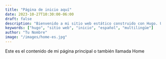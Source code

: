 ```yaml
---
title: "Página de inicio aquí"
date: 2023-10-27T10:30:00-06:00
draft: false
description: "Bienvenido a mi sitio web estático construido con Hugo. Un sitio moderno con soporte multilingüe y optimizado para SEO."
keywords: ["hugo", "sitio web", "inicio", "español", "multilingüe"]
author: "Tu Nombre"
image: "/images/home-es.jpg"
---
```


Este es el contenido de mi página principal o también llamada Home